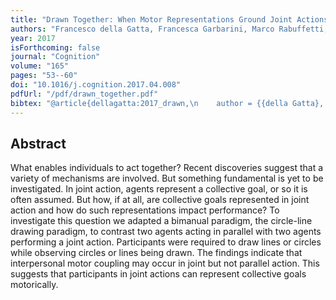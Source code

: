 ```yaml
--- 
title: "Drawn Together: When Motor Representations Ground Joint Actions"
authors: "Francesco della Gatta, Francesca Garbarini, Marco Rabuffetti, Luca Viganò, Stephen A. Butterfill and Corrado Sinigaglia"
year: 2017
isForthcoming: false
journal: "Cognition"
volume: "165"
pages: "53--60"
doi: "10.1016/j.cognition.2017.04.008"
pdfUrl: "/pdf/drawn_together.pdf"
bibtex: "@article{dellagatta:2017_drawn,\n    author = {{della Gatta}, Francesco and Garbarini, Francesca and Rabuffetti, Marco and Vigan{\\`o}, Luca and Butterfill, Stephen A. and Sinigaglia, Corrado},\n    date-added = {2017-05-13 08:42:29 +0000},\n    doi = {10.1016/j.cognition.2017.04.008},\n    journal = {Cognition},\n    pages = {53--60},\n    timestamp = {2017-05-13T08:42:05Z},\n    title = {Drawn Together: {{When}} Motor Representations Ground Joint Actions},\n    volume = {165},\n    year = {2017}\n}"
---
```



## Abstract

What enables individuals to act together? Recent discoveries suggest that a variety of mechanisms are involved. But something fundamental is yet to be investigated. In joint action, agents represent a collective goal, or so it is often assumed. But how, if at all, are collective goals represented in joint action and how do such representations impact performance? To investigate this question we adapted a bimanual paradigm, the circle-line drawing paradigm, to contrast two agents acting in parallel with two agents performing a joint action. Participants were required to draw lines or circles while observing circles or lines being drawn. The findings indicate that interpersonal motor coupling may occur in joint but not parallel action. This suggests that participants in joint actions can represent collective goals motorically.


